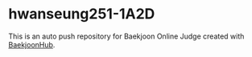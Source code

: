 # hwanseung251-1A2D
This is an auto push repository for Baekjoon Online Judge created with [BaekjoonHub](https://github.com/BaekjoonHub/BaekjoonHub).
